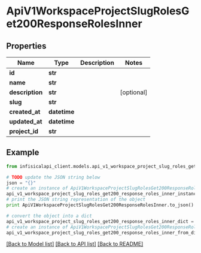 # ApiV1WorkspaceProjectSlugRolesGet200ResponseRolesInner


## Properties
Name | Type | Description | Notes
------------ | ------------- | ------------- | -------------
**id** | **str** |  | 
**name** | **str** |  | 
**description** | **str** |  | [optional] 
**slug** | **str** |  | 
**created_at** | **datetime** |  | 
**updated_at** | **datetime** |  | 
**project_id** | **str** |  | 

## Example

```python
from infisicalapi_client.models.api_v1_workspace_project_slug_roles_get200_response_roles_inner import ApiV1WorkspaceProjectSlugRolesGet200ResponseRolesInner

# TODO update the JSON string below
json = "{}"
# create an instance of ApiV1WorkspaceProjectSlugRolesGet200ResponseRolesInner from a JSON string
api_v1_workspace_project_slug_roles_get200_response_roles_inner_instance = ApiV1WorkspaceProjectSlugRolesGet200ResponseRolesInner.from_json(json)
# print the JSON string representation of the object
print ApiV1WorkspaceProjectSlugRolesGet200ResponseRolesInner.to_json()

# convert the object into a dict
api_v1_workspace_project_slug_roles_get200_response_roles_inner_dict = api_v1_workspace_project_slug_roles_get200_response_roles_inner_instance.to_dict()
# create an instance of ApiV1WorkspaceProjectSlugRolesGet200ResponseRolesInner from a dict
api_v1_workspace_project_slug_roles_get200_response_roles_inner_from_dict = ApiV1WorkspaceProjectSlugRolesGet200ResponseRolesInner.from_dict(api_v1_workspace_project_slug_roles_get200_response_roles_inner_dict)
```
[[Back to Model list]](../README.md#documentation-for-models) [[Back to API list]](../README.md#documentation-for-api-endpoints) [[Back to README]](../README.md)


